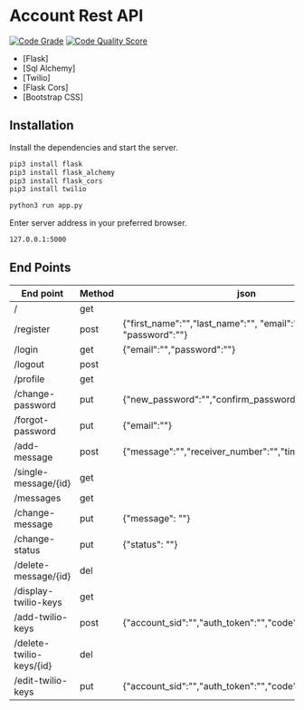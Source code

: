# Account Rest API



[![Code Grade](https://www.code-inspector.com/project/25575/status/svg)](https://frontend.code-inspector.com/public/project/25575/account_rest/dashboard) [![Code Quality Score](https://www.code-inspector.com/project/25575/score/svg)](https://www.code-inspector.com/project/25575/score/svg)


- [Flask] 
- [Sql Alchemy]
- [Twilio]
- [Flask Cors] 
- [Bootstrap CSS] 


## Installation

Install the dependencies and start the server.

```sh
pip3 install flask
pip3 install flask_alchemy
pip3 install flask_cors
pip3 install twilio

python3 run app.py
```


 Enter server address in your preferred browser.

```sh
127.0.0.1:5000
```


## End Points


| End point | Method  | json |
| ------ | ------ | ----------|
| / | get | |
| /register |post | {"first_name":"","last_name":"",    "email":"",    "phone":"",   "password":""}|
| /login | get | {"email":"","password":""} |
| /logout | post|
| /profile | get|
| /change-password |put|{"new_password":"","confirm_password":""}|
|/forgot-password |put |{"email":""}|
|/add-message|post| {"message":"","receiver_number":"","time_scheduled":""} |
|/single-message/{id}|get|  |
|/messages|get|
|/change-message|put|{"message": ""}|
|/change-status|put|{"status": ""}|
|/delete-message/{id}|del|
|/display-twilio-keys|get|
|/add-twilio-keys|post| {"account_sid":"","auth_token":"","code":""} |
|/delete-twilio-keys/{id}|del|
|/edit-twilio-keys|put|{"account_sid":"","auth_token":"","code":""} |






